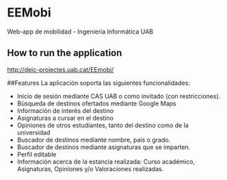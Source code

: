 # EEMobi
Web-app de mobilidad - Ingeniería Informática UAB

## How to run the application
http://deic-projectes.uab.cat/EEmobi/

##Features
La aplicación soporta las siguientes funcionalidades:
* Inicio de sesión mediante CAS UAB o como invitado (con restricciones).
* Búsqueda de destinos ofertados mediante Google Maps
* Información de interés del destino
* Asignaturas a cursar en el destino
* Opiniones de otros estudiantes, tanto del destino como de la universidad
* Buscador de destinos mediante nombre, país o grado.
* Buscador de destinos mediante asignaturas que se imparten.
* Perfil editable
* Información acerca de la estancia realizada: Curso académico, Asignaturas, Opiniones y/o Valoraciones realizadas.
